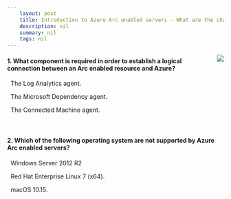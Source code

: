 ```yaml
---
    layout: post
    title: Introduction to Azure Arc enabled servers - What are the characteristics of Azure Arc enabled servers?
    description: nil
    summary: nil
    tags: nil
---
```



 <a target="_blank" href="https://docs.microsoft.com/en-us/learn/modules/intro-to-arc-for-servers/2-characteristics-azure-arc-enabled-servers/"><i class="fas fa-external-link-alt"></i> </a>
 <img align="right" src="https://docs.microsoft.com/en-us/learn/achievements/intro-to-arc-for-servers.svg">
####  1. What component is required in order to establish a logical connection between an Arc enabled resource and Azure?


<i class='far fa-square'></i> &nbsp;&nbsp;The Log Analytics agent.

<i class='far fa-square'></i> &nbsp;&nbsp;The Microsoft Dependency agent.

<i class='fas fa-check-square' style='color: Dodgerblue;'></i> &nbsp;&nbsp;The Connected Machine agent.
<br />
<br />
<br />

####  2. Which of the following operating system are not supported by Azure Arc enabled servers?


<i class='far fa-square'></i> &nbsp;&nbsp;Windows Server 2012 R2

<i class='far fa-square'></i> &nbsp;&nbsp;Red Hat Enterprise Linux 7 (x64).

<i class='fas fa-check-square' style='color: Dodgerblue;'></i> &nbsp;&nbsp;macOS 10.15.
<br />
<br />
<br />
